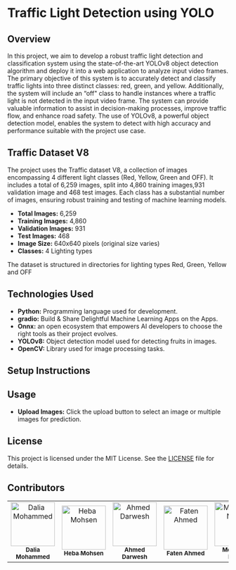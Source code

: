 # Traffic Light Detection using YOLO

## Overview
In this project, we aim to develop a robust traffic light detection and classification system using the state-of-the-art YOLOv8 object detection algorithm and deploy it into a web application to analyze input video frames. The primary objective of this system is to accurately detect and classify traffic lights into three distinct classes: red, green, and yellow. Additionally, the system will include an “off" class to handle instances where a traffic light is not detected in the input video frame.
The system can provide valuable information to assist in decision-making processes, improve traffic flow, and enhance road safety. The use of YOLOv8, a powerful object detection model, enables the system to detect with high accuracy and performance suitable with the project use case.


## Traffic Dataset V8

The project uses the Traffic dataset V8, a collection of images encompassing 4 different light classes (Red, Yellow, Green and OFF). It includes a total of 6,259 images, split into 4,860 training images,931 validation image and 468 test images. Each class has a substantial number of images, ensuring robust training and testing of machine learning models.

- **Total Images:** 6,259
- **Training Images:** 4,860
- **Validation Images:** 931
- **Test Images:** 468
- **Image Size:** 640x640 pixels (original size varies)
- **Classes:** 4 Lighting types

The dataset is structured in directories for lighting types Red, Green, Yellow and OFF

## Technologies Used

- **Python:** Programming language used for development.
- **gradio:** Build & Share Delightful Machine Learning Apps on the Apps.
- **Onnx:** an open ecosystem that empowers AI developers to choose the right tools as their project evolves.
- **YOLOv8:** Object detection model used for detecting fruits in images.
- **OpenCV:** Library used for image processing tasks.

## Setup Instructions


## Usage

- **Upload Images:** Click the upload button to select an image or multiple images for prediction.


## License

This project is licensed under the MIT License. See the [LICENSE](LICENSE) file for details.



## Contributors
<table align="center">
  <tr>
    <td align="center">
    <a href="https://www.linkedin.com/in/daliaelsayed1" target="_black">
    <img src="https://avatars.githubusercontent.com/u/34817624?v=4" width="100px;" alt="Dalia Mohammed"/>
    <br />
      <a href="https://www.linkedin.com/in/heba-mohsen-0346241b1/" target="_black">
    <sub><b>Dalia Mohammed</b></sub></a>
    </td>   
    <td align="center">
    <a href="https://www.linkedin.com/in/heba-mohsen-0346241b1/" target="_black">
    <img src="https://github.com/Heba2424/Traffic_Light_Detevtion/assets/74387847/c979f589-5d54-45cc-9681-019af6ca7a89" width="100px;" 
      height= "100" alt="Heba Mohsen"/>
    <br />
    <sub><b>Heba Mohsen</b></sub></a>
    </td>   
    <td align="center">
    <img src="https://github.com/Heba2424/Traffic_Light_Detevtion/assets/74387847/ae6e562e-4f3c-4ee7-a9ce-34fc3df1edbf" width="100px;" 
      height= "100" alt="Ahmed Darwesh"/>
    <br />
    <sub><b>Ahmed Darwesh</b></sub></a>
    </td>   
    <td align="center">
    <img src="https://github.com/Heba2424/Traffic_Light_Detevtion/assets/74387847/c979f589-5d54-45cc-9681-019af6ca7a89" width="100px;" 
      height= "100" alt="Faten Ahmed"/>
    <br />
    <sub><b>Faten Ahmed</b></sub></a>
    </td>   
  <td align="center">
    <img src="https://github.com/Heba2424/Traffic_Light_Detevtion/assets/74387847/ae6e562e-4f3c-4ee7-a9ce-34fc3df1edbf" width="100px;" 
      height= "100" alt="Mohamed Naser"/>
    <br />
    <sub><b>Mohamed Naser</b></sub></a>
    </td>   
  </tr>
 </table>





